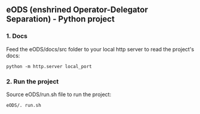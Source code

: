 ## eODS (enshrined Operator-Delegator Separation) - Python project

### 1. Docs
Feed the eODS/docs/src folder to your local http server to read the project's docs:

`python -m http.server local_port`

### 2. Run the project
Source eODS/run.sh file to run the project:

`eODS/. run.sh`
